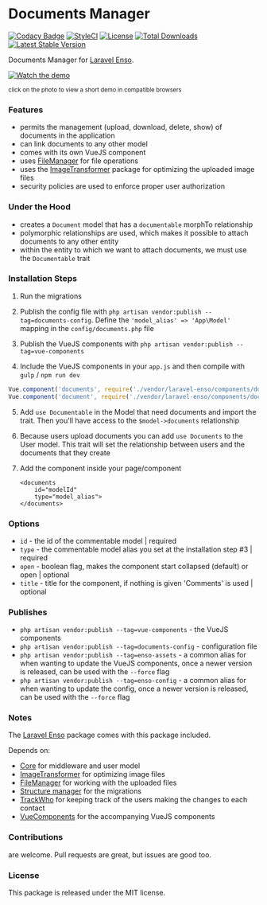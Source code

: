 <!--h-->
# Documents Manager
[![Codacy Badge](https://api.codacy.com/project/badge/Grade/3118ebe6bb4647df99675e83a9f56de2)](https://www.codacy.com/app/laravel-enso/DocumentsManager?utm_source=github.com&amp;utm_medium=referral&amp;utm_content=laravel-enso/DocumentsManager&amp;utm_campaign=Badge_Grade)
[![StyleCI](https://styleci.io/repos/85587885/shield?branch=master)](https://styleci.io/repos/85587885)
[![License](https://poser.pugx.org/laravel-enso/datatable/license)](https://https://packagist.org/packages/laravel-enso/datatable)
[![Total Downloads](https://poser.pugx.org/laravel-enso/documentsmanager/downloads)](https://packagist.org/packages/laravel-enso/documentsmanager)
[![Latest Stable Version](https://poser.pugx.org/laravel-enso/documentsmanager/version)](https://packagist.org/packages/laravel-enso/documentsmanager)
<!--/h-->

Documents Manager for [Laravel Enso](https://github.com/laravel-enso/Enso).

[![Watch the demo](https://laravel-enso.github.io/documentsmanager/screenshots/bulma_019_thumb.png)](https://laravel-enso.github.io/documentsmanager/videos/bulma_demo_01.webm)

<sup>click on the photo to view a short demo in compatible browsers</sup>

### Features

- permits the management (upload, download, delete, show) of documents in the application
- can link documents to any other model
- comes with its own VueJS component
- uses [FileManager](https://github.com/laravel-enso/FileManager) for file operations
- uses the [ImageTransformer](https://github.com/laravel-enso/ImageTransformer) package for optimizing the uploaded image files
- security policies are used to enforce proper user authorization

### Under the Hood

- creates a `Document` model that has a `documentable` morphTo relationship
- polymorphic relationships are used, which makes it possible to attach documents to any other entity
- within the entity to which we want to attach documents, we must use the `Documentable` trait

### Installation Steps

1. Run the migrations

2. Publish the config file with `php artisan vendor:publish --tag=documents-config`. Define the `'model_alias' => 'App\Model'` mapping in the `config/documents.php` file

3. Publish the VueJS components with `php artisan vendor:publish --tag=vue-components`

4. Include the VueJS components in your `app.js` and then compile with `gulp` / `npm run dev`

````js
Vue.component('documents', require('./vendor/laravel-enso/components/documents/Documents.vue'));
Vue.component('document', require('./vendor/laravel-enso/components/documents/Document.vue'));
````

5. Add `use Documentable` in the Model that need documents and import the trait. Then you'll have access to the `$model->documents` relationship

6. Because users upload documents you can add `use Documents` to the User model. This trait will set the relationship between users and the documents that they create

7. Add the component inside your page/component

    ```
    <documents 
        id="modelId"
        type="model_alias">
    </documents>
    ```

### Options

- `id` - the id of the commentable model | required
- `type` - the commentable model alias you set at the installation step #3 | required
- `open` - boolean flag, makes the component start collapsed (default) or open | optional
- `title` - title for the component, if nothing is given 'Comments' is used | optional

### Publishes

- `php artisan vendor:publish --tag=vue-components` - the VueJS components
- `php artisan vendor:publish --tag=documents-config` - configuration file
- `php artisan vendor:publish --tag=enso-assets` - a common alias for when wanting to update the VueJS components,
once a newer version is released, can be used with the `--force` flag
- `php artisan vendor:publish --tag=enso-config` - a common alias for when wanting to update the config,
once a newer version is released, can be used with the `--force` flag

### Notes

The [Laravel Enso](https://github.com/laravel-enso/Enso) package comes with this package included.

Depends on:
 - [Core](https://github.com/laravel-enso/Core) for middleware and user model
 - [ImageTransformer](https://github.com/laravel-enso/ImageTransformer) for optimizing image files
 - [FileManager](https://github.com/laravel-enso/FileManager) for working with the uploaded files
 - [Structure manager](https://github.com/laravel-enso/StructureManager) for the migrations
 - [TrackWho](https://github.com/laravel-enso/TrackWho) for keeping track of the users making the changes to each contact
 - [VueComponents](https://github.com/laravel-enso/VueComponents) for the accompanying VueJS components
  
<!--h-->
### Contributions

are welcome. Pull requests are great, but issues are good too.

### License

This package is released under the MIT license.
<!--/h-->